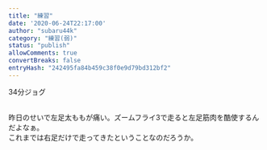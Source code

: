 ```yaml
---
title: "練習"
date: '2020-06-24T22:17:00'
author: "subaru44k"
category: "練習(弱)"
status: "publish"
allowComments: true
convertBreaks: false
entryHash: "242495fa84b459c38f0e9d79bd312bf2"
---
```

34分ジョグ<div><br></div><div>昨日のせいで左足太ももが痛い。ズームフライ3で走ると左足筋肉を酷使するんだよなぁ。</div><div>これまでは右足だけで走ってきたということなのだろうか。</div>
